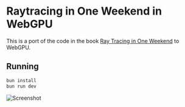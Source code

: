# Raytracing in One Weekend in WebGPU

This is a port of the code in the book [Ray Tracing in One Weekend](https://raytracing.github.io/books/RayTracingInOneWeekend.html) to WebGPU.

## Running
```sh
bun install
bun run dev
```

![Screenshot](https://github.com/azillion/raytracing-in-one-weekend/blob/main/ray_traced.png?raw=true)
